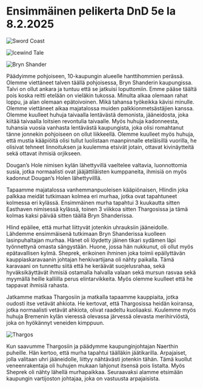 # Ensimmäinen pelikerta DnD 5e la 8.2.2025

![Sword Coast](../images/Sword-Coast.jpg)

![Icewind Tale](../images/icewind-dale.webp)

![Bryn Shander](../images/bryn-shander.webp)

Päädyimme pohjoiseen, 10-kaupungin alueelle hanttihommien perässä. Olemme viettäneet talven täällä pohjoisessa, Bryn Shanderin kaupungissa. Talvi on ollut ankara ja tuntuu että se jatkuisi loputtomiin. Emme pääse täältä pois koska reitti etelään on vieläkin tukossa. Minulta alkaa olemaan rahat loppu, ja alan olemaan epätoivoinen. Mikä tahansa työkeikka kävisi minulle. Olemme viettäneet aikaa majatalossa muiden palkkionmetsästäjien kanssa. Olemme kuulleet huhuja taivaalla lentävästä demonista, jääneidosta, joka kiitää taivaalla loitsien revontulia taivaalle. Myös huhuja kadonneesta, tuhansia vuosia vanhasta lentävästä kaupungista, joka olisi romahtanut tänne jonnekin pohjoiseen on ollut liikkeellä. Olemme kuulleet myös huhuja, että mustia kääpiöitä olisi tullut luolistaan maanpinnalle eteläisillä vuorilla, he olisivat tehneet linnoituksen ja kuulemma etsivät jotain, ottavat kivinäytteitä sekä ottavat ihmisiä orjikseen.

Dougan’s Hole nimisen kylän lähettyvillä vaeltelee valtavia, luonnottomia susia, jotka normaalisti ovat jääjättiläisten kumppaneita, ihmisiä on myös kadonnut Dougan’s Holen lähettyvilllä.

Tapaamme majatalossa vanhemmanpuoleisen kääpiönaisen, Hlindin joka palkkaa meidät tutkimaan kolmea eri murhaa, jotka ovat tapahtuneet kolmessa eri kylässä. Ensimmäinen murha tapahtui 3 kuukautta sitten Easthaven nimisessä kylässä, toinen 3 viikkoa sitten Thargosissa ja tämä kolmas kaksi päivää sitten täällä Bryn Shanderissa.

Hlind epäilee, että murhat liittyvät jotenkin uhrauksiin jääneidolle. Lähdemme ensimmäisenä tutkimaan Bryn Shanderissa kuolleen lasinpuhaltajan murhaa. Hänet oli löydetty jäinen tikari sydämen läpi työnnettynä omasta sängystään. Huone, jossa hän nukkunut, oli ollut myös epätavallisen kylmä. Sheprek, erikoinen ihminen joka toimii epäilyttävän kauppiaskaravaanin johtajan henkivartijana oli nähty paikalla. Tämä karavaani on tunnettu siitä että he keräävät suojelusrahaa, sekä hyväksikäyttävät ihmisiä ostamalla halvalla valaan sekä mursun rasvaa sekä myymällä heille kalliilla perus elintarvikkeita. Myös olemme kuulleet että he tappavat ihmisiä rahasta.

Jatkamme matkaa Thargosiin ja matkalla tapaamme kauppiaita, jotka oudosti itse vetävät ahkiota. He kertovat, että Thargosissa heidän koiransa, jotka normaalisti vetävät ahkiota, olivat raadeltu kuoliaaksi. Kuulemme myös huhuja Bremenin kylän vieressä olevassa järvessä olevasta merihirviöstä, joka on hyökännyt veneiden kimppuun.

![Thargos](../images/targos.webp)

Kun saavumme Thargosiin ja päädymme kaupunginjohtajan Naerthin puheille. Hän kertoo, että murha tapahtui täälläkin jäätikarilla. Arpajaiset, jolla valitaan uhri jääneidolle, liittyy nähtävästi jotenkin tähän. Tämä kuollut veneenrakentaja oli huhujen mukaan lahjonut itsensä pois listalta. Myös Sheprek oli nähty lähellä murhapaikkaa. Seuraavaksi alamme etsimään kaupungin vartijoston johtajaa, joka on vastuusta arpajaisista.